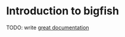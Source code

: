 # Introduction to bigfish

TODO: write [great documentation](http://jacobian.org/writing/great-documentation/what-to-write/)
